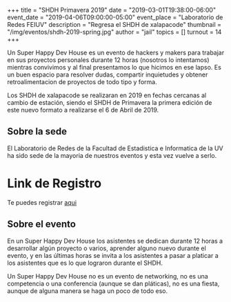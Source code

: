 +++
title = "SHDH Primavera 2019"
date = "2019-03-01T19:38:00-06:00"
event_date = "2019-04-06T09:00:00-05:00"
event_place = "Laboratorio de Redes FEIUV"
description = "Regresa el SHDH de xalapacode"
thumbnail = "/img/eventos/shdh-2019-spring.jpg"
author = "jail"
topics = []
turnout = 14
+++

Un Super Happy Dev House es un evento de hackers y makers para trabajar en sus proyectos personales durante 12 horas (nosotros lo intentamos) mientras convivimos y al final presentamos lo que hicimos en ese lapso. Es un buen espacio para resolver dudas, compartir inquietudes y obtener retroalimentacion de proyectos de todo tipo y forma.

Los SHDH de xalapacode se realizaran en 2019 en fechas cercanas al cambio de estación, siendo el SHDH de Primavera la primera edición de este nuevo formato a realizarse el 6 de Abril de 2019.

## Sobre la sede
El Laboratorio de Redes de la Facultad de Estadistica e Informatica de la UV ha sido sede de la mayoria de nuestros eventos y esta vez vuelve a serlo.

# Link de Registro

Te puedes registrar [aqui](https://docs.google.com/spreadsheets/d/19wpYSMRmjQ0pRwC_McbDNSyJ97sqFtcU3c0Iopm0XoU/edit?usp=sharing)

## Sobre el evento
En un Super Happy Dev House los asistentes se dedican durante 12 horas a desarrollar algún proyecto o varios, aprender alguno nuevo durante el evento, y en las últimas horas se invita a los asistentes a pasar a platicar a los asistentes que es lo que lograron durante el SHDH.

Un Super Happy Dev House no es un evento de networking, no es una competencia o una conferencia (aunque se dan pláticas), no es una fiesta, aunque de alguna manera se haga un poco de todo eso.
